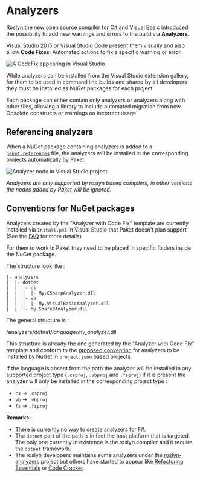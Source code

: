 # Analyzers

[Roslyn](https://github.com/dotnet/roslyn) the new open source compiler for C# and Visual Basic introduced the
possibility to add new warnings and errors to the build via **Analyzers**.

Visual Studio 2015 or Visual Studio Code present them visually and also allow **Code Fixes**: Automated
actions to fix a specific warning or error.

![A CodeFix appearing in Visual Studio](img/analyzers-demo.png)

While analyzers can be installed from the Visual Studio extension gallery, for them to be used in command line
builds and shared by all developers they must be installed as NuGet packages for each project.

Each package can either contain only analyzers or analyzers along with other files, allowing a library to include
automated migration from now-Obsolete constructs or warnings on incorrect usage. 

## Referencing analyzers


When a NuGet package containing analyzers is added to a [`paket.references`](references-files.html)
file, the analyzers will be installed in the corresponding projects automatically by Paket.

![Analyzer node in Visual Studio project](img/analyzers-in-vs.png)

*Analyzers are only supported by roslyn based compilers, in other versions the nodes added by Paket will be ignored.*

## Conventions for NuGet packages

Analyzers created by the "Analyzer with Code Fix" template are currently installed via `Install.ps1` in Visual Studio
that Paket doesn't plan support (See the [FAQ](faq.html#paket-vs-powershell-install-scripts) for more details)

For them to work in Paket they need to be placed in specific folders inside the NuGet package.

The structure look like :

```none
|- analyzers
|  |- dotnet
|  |  |- cs
|  |  |  |- My.CSharpAnalyzer.dll
|  |  |- vb
|  |  |  |- My.VisualBasicAnalyzer.dll
|  |  |- My.SharedAnalyzer.dll
```

The general structure is :

/analyzers/dotnet/*language*/*my_analyzer*.dll

This structure is already the one generated by the "Analyzer with Code Fix" template and conform to the
[proposed convention](https://github.com/NuGet/NuGetDocs/pull/362) for analyzers to be installed by NuGet
in `project.json` based projects.

If the language is absent from the path the analyzer will be installed in any supported project type
(`.csproj`, `.vbproj` and `.fsproj`) if it is present the analyzer will only be installed in the corresponding
project type :

* `cs` -> `.csproj`
* `vb` -> `.vbproj`
* `fs` -> `.fsproj` 

**Remarks:**

- There is currently no way to create analyzers for F#.
- The `dotnet` part of the path is in fact the host platform that is targeted. The only one currently in existence
  is the roslyn compiler and it require the `dotnet` framework.
- The roslyn developers maintains some analyzers under the
  [roslyn-analyzers](https://github.com/dotnet/roslyn-analyzers) project but others have started to appear
  like [Refactoring Essentials](http://vsrefactoringessentials.com/) or
  [Code Cracker](https://code-cracker.github.io/).